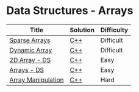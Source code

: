 # Data Structures - Arrays

| Title | Solution | Difficulty |
| ----- | -------- | ---------- |
| [Sparse Arrays](https://www.hackerrank.com/challenges/sparse-arrays) | [C++](./Sparse%20Arrays/main.cpp) | Difficult |
| [Dynamic Array](https://www.hackerrank.com/challenges/dynamic-array) | [C++](./Dynamic%20Array/main.cpp) | Difficult |
| [2D Array - DS](https://www.hackerrank.com/challenges/2d-array) | [C++](./2D%20Array%20-%20DS/main.cpp) | Easy |
| [Arrays - DS](https://www.hackerrank.com/challenges/arrays-ds) | [C++](./Arrays%20-%20DS/main.cpp) | Easy |
| [Array Manipulation](https://www.hackerrank.com/challenges/crush/problem) | [C++](./Array%20Manipulation/main.cpp) | Hard |
